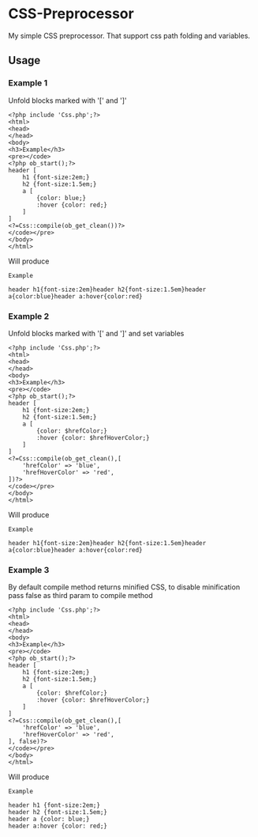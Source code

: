 # CSS-Preprocessor
My simple CSS preprocessor. That support css path folding and variables.

## Usage

### Example 1
Unfold blocks marked with '[' and ']'
```
<?php include 'Css.php';?>
<html>
<head>
</head>
<body>
<h3>Example</h3>
<pre></code>
<?php ob_start();?>
header [
    h1 {font-size:2em;}
    h2 {font-size:1.5em;}
    a [
        {color: blue;}
        :hover {color: red;}
    ]
]
<?=Css::compile(ob_get_clean())?>
</code></pre>
</body>
</html>
```
Will produce
```
Example

header h1{font-size:2em}header h2{font-size:1.5em}header a{color:blue}header a:hover{color:red}
```
### Example 2
Unfold blocks marked with '[' and ']' and set variables
```
<?php include 'Css.php';?>
<html>
<head>
</head>
<body>
<h3>Example</h3>
<pre></code>
<?php ob_start();?>
header [
    h1 {font-size:2em;}
    h2 {font-size:1.5em;}
    a [
        {color: $hrefColor;}
        :hover {color: $hrefHoverColor;}
    ]
]
<?=Css::compile(ob_get_clean(),[
    'hrefColor' => 'blue',
    'hrefHoverColor' => 'red',
])?>
</code></pre>
</body>
</html>
```
Will produce
```
Example

header h1{font-size:2em}header h2{font-size:1.5em}header a{color:blue}header a:hover{color:red}
```

### Example 3
By default compile method returns minified CSS, to disable minification pass false as third param to compile method
```
<?php include 'Css.php';?>
<html>
<head>
</head>
<body>
<h3>Example</h3>
<pre></code>
<?php ob_start();?>
header [
    h1 {font-size:2em;}
    h2 {font-size:1.5em;}
    a [
        {color: $hrefColor;}
        :hover {color: $hrefHoverColor;}
    ]
]
<?=Css::compile(ob_get_clean(),[
    'hrefColor' => 'blue',
    'hrefHoverColor' => 'red',
], false)?>
</code></pre>
</body>
</html>
```
Will produce
```
Example

header h1 {font-size:2em;}
header h2 {font-size:1.5em;}
header a {color: blue;}
header a:hover {color: red;}
```
